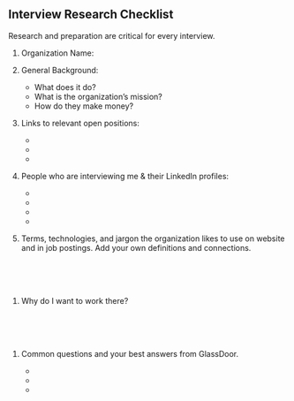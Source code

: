 Interview Research Checklist
-------

Research and preparation are critical for every interview.

1. Organization Name:

1. General Background:
    - What does it do?
    - What is the organization’s mission?
    - How do they make money?

1. Links to relevant open positions:

    -  
    -  
    -  

1. People who are interviewing me & their LinkedIn profiles:

    -  
    -  
    -  
    -  

1. Terms, technologies, and jargon the organization likes to use on website and in job postings. Add your own definitions and connections.

<br>
<br>
<br>

1. Why do I want to work there?

<br>
<br>
<br>

1. Common questions and your best answers from GlassDoor.

    -  
    -  
    -  
    